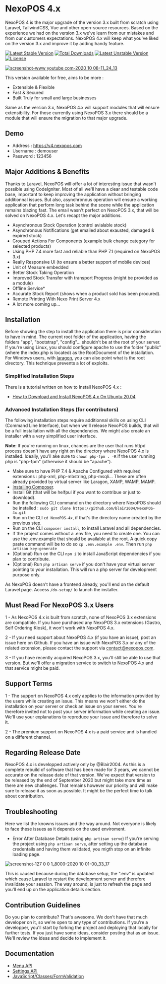 # NexoPOS 4.x
NexoPOS 4 is the major upgrade of the version 3.x built from scratch using Laravel, TailwindCSS, Vue and other open-source resources. Based on the experience we had on the version 3.x we've learn from our mistakes and from our customers expectations. NexoPOS 4.x will keep what you've liked on the version 3.x and improve it by adding handy feature.

[![Latest Stable Version](https://poser.pugx.org/blair2004/nexopos/v)](//packagist.org/packages/blair2004/nexopos) [![Total Downloads](https://poser.pugx.org/blair2004/nexopos/downloads)](//packagist.org/packages/blair2004/nexopos) [![Latest Unstable Version](https://poser.pugx.org/blair2004/nexopos/v/unstable)](//packagist.org/packages/blair2004/nexopos) [![License](https://poser.pugx.org/blair2004/nexopos/license)](//packagist.org/packages/blair2004/nexopos)

[
![screenshot-www youtube com-2020 10 08-11_24_13](https://user-images.githubusercontent.com/5265663/95446877-d62d5800-0958-11eb-822d-9f5997c0805b.jpg)
](https://youtu.be/-eXapKZrcBc)

This version available for free, aims to be more : 

- Extensible & Flexible
- Fast & Secured
- Built Truly for small and large businesses

Same as the version 3.x, NexoPOS 4.x will support modules that will ensure extensibility. For those currently using NexoPOS 3.x there should be a module that will ensure the migration to that major upgrade. 

## Demo
- Address : https://v4.nexopos.com
- Username : demouser
- Password : 123456

## Major Additions & Benefits
Thanks to Laravel, NexoPOS will offer a lot of interesting issue that wasn't possible using CodeIgniter. Most of all we'll have a clear and testable code base, important to keep improving the application without bringing additionnal issues. But also, asynchronous operation will ensure a working application that perform long task behind the scene while the application remains blazing fast. The email wasn't perfect on NexoPOS 3.x, that will be solved on NexoPOS 4.x. Let's recapt the major additions.

- Asynchronous Stock Operation (control avialable stock)
- Asynchronous Notifications (get emailed about exausted, damaged & expired stock)
- Grouped Actions For Components (example bulk change category for selected products)
- Using PHP 7.4 more fast and reliable than PHP 7.1 (required on NexoPOS 3.x)
- Really Responsive UI (to ensure a better support of mobile devices)
- Unit of Measure embedded
- Better Stock Taking Operation
- Improved Stock Transfer with transport Progress (might be provided as a module)
- Offline Service*
- Accurate Stock Report (shows when a product sold has been procured).
- Remote Printing With Nexo Print Server 4.x
- A lot more coming up...

## Installation
Before showing the step to install the application there is prior consideration to have in mind. The current root folder of the application, having the folders "app", "bootstrap", "config"... shouldn't be at the root of your server. If you're using Linux, you should configure apache to use the folder "public" (where the index.php is located) as the RootDocument of the installation. For Windows users, with [laragon](https://laragon.org/), you can also point what is the root directory. This technique prevents a lot of exploits. 

### Simplified Installation Steps

There is a tutorial written on how to Install NexoPOS 4.x : 

- [How to Download and Install NexoPOS 4.x On Ubuntu 20.04](http://my.nexopos.com/en/blog/post/how-to-install-nexopos-4-x-on-ubuntu-20-04)

### Advanced Installation Steps (for contributors)

The following installation steps require additionnal skills on using CLI (Command Line Interface), but when we'll release NexoPOS builds, that will be a full installation with all the dependencies. We might also create an installer with a very simplified user interface.

**Note**: If you're running on linux, chances are the user that runs httpd process doesn't have any right on the directory where NexoPOS 4.x is installed. Ideally, you'll ake sure to `chown php-fpm . -R` if the user running php is "php-fpm" (otherwise it should be "apache").

- Make sure to have PHP 7.4 & Apache Configured with required extensions : php-xml, php-mbstring, php-msqli... These are often already provided by virtual server like Laragon, XAMP, WAMP, MAMP.
- [Installing Composer](https://getcomposer.org/download/).
- Install Git (that will be helfpul if you want to contribue or just to download).
- Run the following CLI command on the directory where NexoPOS should be installed : `sudo git clone https://github.com/blair2004/NexoPOS-4x.git`
- Run on the CLI `cd NexoPOS-4x`, if that's the directory name created by the previous step.
- Run on the CLI `composer install`, to install Laravel and all dependencies.
- If the project comes without a .env file, you need to create one. You can use the .env.example that should be available at the root. A quick copy paste command will be to do so `cp .env.example .env`. Then run `php artisan key:generate`
- (Optional) Run on the CLI `npm i` to install JavaScript dependencies if you plan to contribute.
- (Optional) Run `php artisan serve` if you don't have your virtual server pointing to your installation. This will run a php server for development purpose only.

As NexoPOS doesn't have a frontend already, you'll end on the default Laravel page. Access `/do-setup/` to launch the installer.

## Must Read For NexoPOS 3.x Users
1 - As NexoPOS 4.x is built from scratch, none of NexoPOS 3.x extensions are compatible. 
    If you have purchased any NexoPOS 3.x extensions (Gastro, Self Ordering Kiosk), it won't work with NexoPOS 4.x. 

2 - If you need support about NexoPOS 4.x (if you have an issue), post an issue here on Github. If you have an issue with NexoPOS 3.x or any of the related extension, please contact the support via contact@nexopos.com. 

3 - If you have recently acquired NexoPOS 3.x, you'll still be able to use that version. But we'll offer a migration service to switch to NexoPOS 4.x and that service might be paid.

## Support Terms

1 - The support on NexoPOS 4.x only applies to the information provided by the users while creating an issue. This means we won't either do the installation on your server or check an issue on your server. You're therefore invited not to post your server information while creating an issue. We'll use your explanations to reproduce your issue and therefore to solve it.

2 - The premium support on NexoPOS 4.x is a paid service and is handled on a different channel.

## Regarding Release Date
NexoPOS 4.x is developped actively only by @Blair2004. As this is a complete rebuild of software that has been made for 3 years, we cannot be accurate on the release date of that version. We've expect that version to be released by the end of September 2020 but might take more time as there are new challenges. That remains however our priority and will make sure to release it as soon as possible. It might be the perfect time to talk about contribution.

## Troubleshooting
Here we list the knowns issues and the way around. Not everyone is likely to face these issues as it depends on the used enviroment.

- Error After Database Details (using `php artisan serve`)
If you're serving the project using `php artisan serve`, after setting up the database credentails and having them validated, you migth stop on an infinite
loading page. 

![screenshot-127 0 0 1_8000-2020 10 01-00_33_17](https://user-images.githubusercontent.com/5265663/94781001-17809f00-037e-11eb-9f14-3bf4427054bf.png)

This is caused because during the database setup, the ".env" is updated which cause Laravel to restart the development server and therefore invalidate your session. The way around, is just to refresh the page and you'll end up on the application details section.

## Contribution Guidelines
Do you plan to contribute? That's awesome. We don't have that much developer on it, so we're open to any type of contributions. If you're a developper, you'll start by forking the project and deploying that locally for further tests. If you just have some ideas, consider posting that as an issue. We'll review the ideas and decide to implement it.

## Documentation

- [Menu API](/readme/php/MenuAPI.md)
- [Settings API](/readme/php/SettingsAPI.md)
- [JavaScript/Classes/FormValidation](/readme/javascript/classes/form-validation.md)


